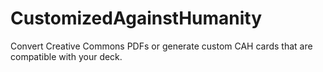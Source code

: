 CustomizedAgainstHumanity
=========================

Convert Creative Commons PDFs or generate custom CAH cards that are compatible with your deck.
